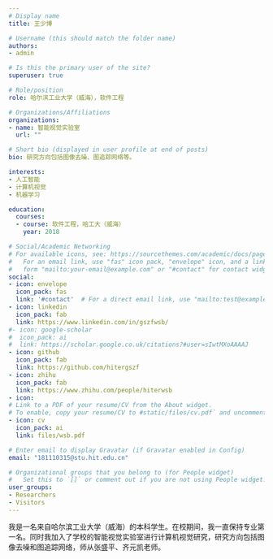 ```yaml
---
# Display name
title: 王少博

# Username (this should match the folder name)
authors:
- admin

# Is this the primary user of the site?
superuser: true

# Role/position
role: 哈尔滨工业大学（威海），软件工程

# Organizations/Affiliations
organizations:
- name: 智能视觉实验室
  url: ""

# Short bio (displayed in user profile at end of posts)
bio: 研究方向包括图像去噪、图追踪网络等。

interests:
- 人工智能
- 计算机视觉
- 机器学习

education:
  courses:
  - course: 软件工程，哈工大（威海）
    year: 2018

# Social/Academic Networking
# For available icons, see: https://sourcethemes.com/academic/docs/page-builder/#icons
#   For an email link, use "fas" icon pack, "envelope" icon, and a link in the
#   form "mailto:your-email@example.com" or "#contact" for contact widget.
social:
- icon: envelope
  icon_pack: fas
  link: '#contact'  # For a direct email link, use "mailto:test@example.org".
- icon: linkedin
  icon_pack: fab
  link: https://www.linkedin.com/in/gszfwsb/
#- icon: google-scholar
#  icon_pack: ai
#  link: https://scholar.google.co.uk/citations?#user=sIwtMXoAAAAJ
- icon: github
  icon_pack: fab
  link: https://github.com/hitergszf
- icon: zhihu
  icon_pack: fab
  link: https://www.zhihu.com/people/hiterwsb
- icon: 
# Link to a PDF of your resume/CV from the About widget.
# To enable, copy your resume/CV to #static/files/cv.pdf` and uncomment the lines below.
- icon: cv
  icon_pack: ai
  link: files/wsb.pdf

# Enter email to display Gravatar (if Gravatar enabled in Config)
email: "181110315@stu.hit.edu.cn"

# Organizational groups that you belong to (for People widget)
#   Set this to `[]` or comment out if you are not using People widget.
user_groups:
- Researchers
- Visitors
---
```


我是一名来自哈尔滨工业大学（威海）的本科学生。在校期间，我一直保持专业第一名。同时我加入了学校的智能视觉实验室进行计算机视觉研究，研究方向包括图像去噪和图追踪网络，师从张盛平、齐元凯老师。